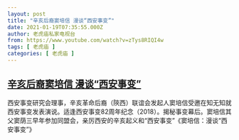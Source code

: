 ```yaml
---
layout: post
title: "辛亥后裔窦培信 漫谈“西安事变”"
date: 2021-01-19T07:35:55.000Z
author: 老虎庙私家电视台
from: https://www.youtube.com/watch?v=zTys8RIQI4w
tags: [ 老虎庙 ]
categories: [ 老虎庙 ]
---
```

<!--1611041755000-->
[辛亥后裔窦培信 漫谈“西安事变”](https://www.youtube.com/watch?v=zTys8RIQI4w)
------

<div>
西安事变研究会理事，辛亥革命后裔（陝西）联谊会发起人窦培信受邀在知无知就西安事变发表演说。适逢西安事变82周年纪念（2018）。揭秘事变幕后。窦培信其父窦荫三早年参加同盟会，亲厉西安的辛亥起义和“西安事变”《窦培信：漫谈“西安事变”》
</div>
